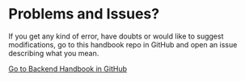 # Problems and Issues?

If you get any kind of error, have doubts or would like to suggest modifications, go to this handbook repo in GitHub and open an issue describing what you mean.

[Go to Backend Handbook in GitHub](https://github.com/cesc1989/backend-handbook/issues/new)
